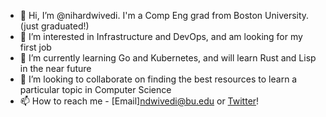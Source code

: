 - 👋 Hi, I’m @nihardwivedi. I'm a Comp Eng grad from Boston University. (just graduated!)
- 👀 I’m interested in Infrastructure and DevOps, and am looking for my first job
- 🌱 I’m currently learning Go and Kubernetes, and will learn Rust and Lisp in the near future
- 💞️ I’m looking to collaborate on finding the best resources to learn a particular topic in Computer Science
- 📫 How to reach me - [Email]<ndwivedi@bu.edu> or [Twitter](https://twitter.com/2steps2doors)!
